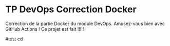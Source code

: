# TP DevOps Correction Docker

Correction de la partie Docker du module DevOps. Amusez-vous bien avec GitHub Actions !
Ce projet est fait !!!!!

#test cd